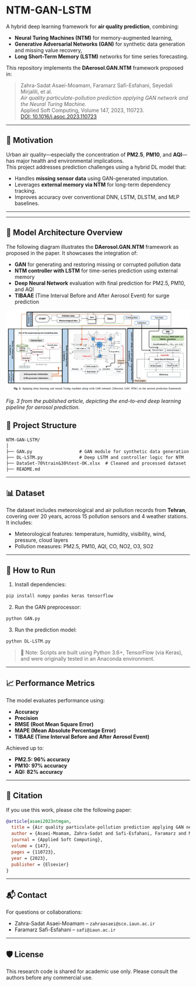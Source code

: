
# NTM-GAN-LSTM

A hybrid deep learning framework for **air quality prediction**, combining:
- **Neural Turing Machines (NTM)** for memory-augmented learning,
- **Generative Adversarial Networks (GAN)** for synthetic data generation and missing value recovery,
- **Long Short-Term Memory (LSTM)** networks for time series forecasting.

This repository implements the **DAerosol.GAN.NTM** framework proposed in:

> Zahra-Sadat Asaei-Moamam, Faramarz Safi-Esfahani, Seyedali Mirjalili, et al.  
> *Air quality particulate-pollution prediction applying GAN network and the Neural Turing Machine.*  
> Applied Soft Computing, Volume 147, 2023, 110723.  
> [DOI: 10.1016/j.asoc.2023.110723](https://doi.org/10.1016/j.asoc.2023.110723)

---

## 🧠 Motivation

Urban air quality—especially the concentration of **PM2.5**, **PM10**, and **AQI**—has major health and environmental implications.  
This project addresses prediction challenges using a hybrid DL model that:

- Handles **missing sensor data** using GAN-generated imputation.
- Leverages **external memory via NTM** for long-term dependency tracking.
- Improves accuracy over conventional DNN, LSTM, DLSTM, and MLP baselines.

---


---

## 🧬 Model Architecture Overview

The following diagram illustrates the **DAerosol.GAN.NTM** framework as proposed in the paper. It showcases the integration of:

- **GAN** for generating and restoring missing or corrupted pollution data
- **NTM controller with LSTM** for time-series prediction using external memory
- **Deep Neural Network** evaluation with final prediction for PM2.5, PM10, and AQI
- **TIBAAE** (Time Interval Before and After Aerosol Event) for surge prediction

![DAerosol.GAN.NTM Framework](framework-diagram.png)

*Fig. 3 from the published article, depicting the end-to-end deep learning pipeline for aerosol prediction.*


## 📁 Project Structure

```
NTM-GAN-LSTM/
│
├── GAN.py                  # GAN module for synthetic data generation
├── DL-LSTM.py              # Deep LSTM and controller logic for NTM
├── DataSet-70%train&30%test-OK.xlsx  # Cleaned and processed dataset
├── README.md
```

---

## 📊 Dataset

The dataset includes meteorological and air pollution records from **Tehran**, covering over 20 years, across 15 pollution sensors and 4 weather stations. It includes:

- Meteorological features: temperature, humidity, visibility, wind, pressure, cloud layers
- Pollution measures: PM2.5, PM10, AQI, CO, NO2, O3, SO2

---

## 🚀 How to Run

1. Install dependencies:
```bash
pip install numpy pandas keras tensorflow
```

2. Run the GAN preprocessor:
```bash
python GAN.py
```

3. Run the prediction model:
```bash
python DL-LSTM.py
```

> 📝 Note: Scripts are built using Python 3.6+, TensorFlow (via Keras), and were originally tested in an Anaconda environment.

---

## 📈 Performance Metrics

The model evaluates performance using:
- **Accuracy**
- **Precision**
- **RMSE (Root Mean Square Error)**
- **MAPE (Mean Absolute Percentage Error)**
- **TIBAAE (Time Interval Before and After Aerosol Event)**

Achieved up to:
- **PM2.5: 96% accuracy**
- **PM10: 97% accuracy**
- **AQI: 82% accuracy**

---

## 📌 Citation

If you use this work, please cite the following paper:

```bibtex
@article{asaei2023ntmgan,
  title = {Air quality particulate-pollution prediction applying GAN network and the Neural Turing Machine},
  author = {Asaei-Moamam, Zahra-Sadat and Safi-Esfahani, Faramarz and Mirjalili, Seyedali and Mohammadpour, Reza and Nadimi-Shahraki, Mohamad-Hosein},
  journal = {Applied Soft Computing},
  volume = {147},
  pages = {110723},
  year = {2023},
  publisher = {Elsevier}
}
```

---

## 📬 Contact

For questions or collaborations:

- Zahra-Sadat Asaei-Moamam – `zahraasaei@sco.iaun.ac.ir`  
- Faramarz Safi-Esfahani – `safi@iaun.ac.ir`

---

## 🛡 License

This research code is shared for academic use only. Please consult the authors before any commercial use.
